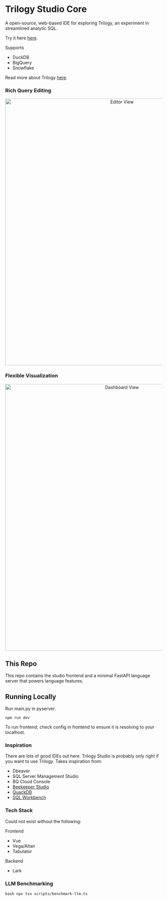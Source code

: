 # Trilogy Studio Core

A open-source, web-based IDE for exploring Trilogy, an experiment in streamlined analytic SQL. 

Try it here [here](https://trilogydata.dev/trilogy-studio-core/).

Supports
- DuckDB
- BigQuery
- Snowflake

Read more about Trilogy [here](https://trilogydata.dev/).

### Rich Query Editing
<p align="center">
<img src="https://github.com/user-attachments/assets/2eee9a88-be64-437b-bd86-954ab0c1d7b3" width="736" height="856" alt="Editor View">
</p>

### Flexible Visualization

<p align="center">
<img src="https://github.com/user-attachments/assets/699ad66a-9be3-4ab4-b236-ddc20046d9fd" width="736" height="856" alt="Dashboard View">
</p>

## This Repo

This repo contains the studio frontend and a minimal FastAPI language server that powers language features.

## Running Locally

Run main.py in pyserver. 

```baseh
npm run dev
```
To run frontend; check config in frontend to ensure it is resolving to your localhost.

### Inspiration
There are lots of good IDEs out here. Trilogy Studio is probably only right if you want to use Trilogy. Takes inspiration from:

- Dbeaver
- SQL Server Management Studio
- BQ Cloud Console
- [Beekeeper Studio](https://www.beekeeperstudio.io/)
- [QuackDB](https://github.com/mattf96s/QuackDB)
- [SQL Workbench](https://sql-workbench.com/)

### Tech Stack

Could not exist without the following:

Frontend
- Vue
- Vega/Altair
- Tabulator

Backend
- Lark


### LLM Benchmarking

`bash
 npx tsx scripts/benchmark-llm.ts  
 `
